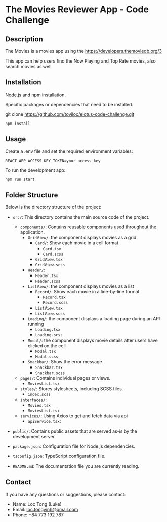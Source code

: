 # The Movies Reviewer App - Code Challenge

## Description

The Movies is a movies app using the https://developers.themoviedb.org/3

This app can help users find the Now Playing and Top Rate movies, also search movies as well  

## Installation
Node.js and npm installation.

Specific packages or dependencies that need to be installed.

git clone https://github.com/toviloc/elotus-code-challenge.git

`npm install`

## Usage
Create a .env file and set the required environment variables:

`REACT_APP_ACCESS_KEY_TOKEN=your_access_key`

To run the development app:

`npm run start`

## Folder Structure

Below is the directory structure of the project:

- `src/`: This directory contains the main source code of the project.
  - `components/`: Contains reusable components used throughout the application.
    - `GridView/`: the component displays movies as a grid
      - `Card/`: Show each movie in a cell format
        - `Card.tsx`
        - `Card.scss`
      - `GridView.tsx`
      - `GridView.scss`
    - `Header/`: 
      - `Header.tsx`
      - `Header.scss`
    - `ListView/`: the component displays movies as a list
      - `Record/`: Show each movie in a line-by-line format
        - `Record.tsx`
        - `Record.scss`
      - `ListView.tsx`
      - `ListView.scss`
    - `Loading/`: the component displays a loading page during an API running 
      - `Loading.tsx`
      - `Loading.scss`
    - `Modal/`: the component displays movie details after users have clicked on the cell
      - `Modal.tsx`
      - `Modal.scss`
    - `Snackbar/`: Show the error message
      - `Snackbar.tsx`
      - `Snackbar.scss` 
  - `pages/`: Contains individual pages or views.
    - `MoviesList.tsx`
  - `styles/`: Stores stylesheets, including SCSS files.
    - `index.scss`
  - `interfaces/`:
    - `Movies.tsx`
    - `MoviesList.tsx`
  - `services/`: Using Axios to get and fetch data via api
    - `apiService.tsx`: 
      
- `public/`: Contains public assets that are served as-is by the development server.

- `package.json`: Configuration file for Node.js dependencies.

- `tsconfig.json`: TypeScript configuration file.

- `README.md`: The documentation file you are currently reading.

## Contact

If you have any questions or suggestions, please contact:

- Name: Loc Tong (Luke)
- Email: loc.tongvinh@gmail.com
- Phone: +84 773 192 787
